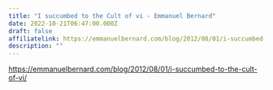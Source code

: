 ```yaml
---
title: "I succumbed to the Cult of vi - Emmanuel Bernard"
date: 2022-10-21T06:47:00.000Z
draft: false
affiliatelink: https://emmanuelbernard.com/blog/2012/08/01/i-succumbed-to-the-cult-of-vi/
description: ""
---
```

https://emmanuelbernard.com/blog/2012/08/01/i-succumbed-to-the-cult-of-vi/

